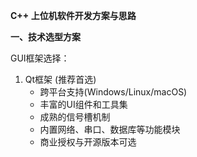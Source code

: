 **C++ 上位机软件开发方案与思路**

**一、技术选型方案**

GUI框架选择：
1. Qt框架 (推荐首选)
    - 跨平台支持(Windows/Linux/macOS)
    - 丰富的UI组件和工具集
    - 成熟的信号槽机制
    - 内置网络、串口、数据库等功能模块
    - 商业授权与开源版本可选
